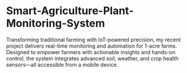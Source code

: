 # Smart-Agriculture-Plant-Monitoring-System
Transforming traditional farming with IoT-powered precision, my recent project delivers real-time monitoring and automation for 1-acre farms. Designed to empower farmers with actionable insights and hands-on control, the system integrates advanced soil, weather, and crop health sensors—all accessible from a mobile device.
